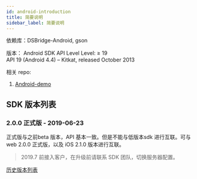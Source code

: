 ```yaml
---
id: android-introduction
title: 简要说明
sidebar_label: 简要说明
---
```


依赖库：DSBridge-Android, gson

版本：
Android SDK API Level Level: ≥ 19  
API 19 (Android 4.4) – Kitkat, released October 2013

相关 repo:

1. [Android-demo](https://github.com/duty-os/white-demo-android)

## SDK 版本列表

### 2.0.0 正式版 - 2019-06-23

正式版与之前beta 版本，API 基本一致。但是不能与低版本sdk 进行互联。可与 web 2.0.0 正式版，以及 iOS 2.1.0 版本进行互联。

>2019.7 前接入客户，在升级前请联系 SDK 团队，切换服务器配置。

[历史版本列表](https://jitpack.io/com/github/duty-os/white-sdk-android/)